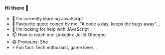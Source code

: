 ### Hi there 👋

- 🌱 I’m currently learning JavaScript
- 👯 Favourite quote coined by me: "A code a day, keeps the bugs away"...
- 🤔 I’m looking for help with JAvaScript
- 📫 How to reach me: Linkedin: Juliet Ofoegbu
- 😄 Pronouns: She
- ⚡ Fun fact: Tech enthusiast, game lover...
